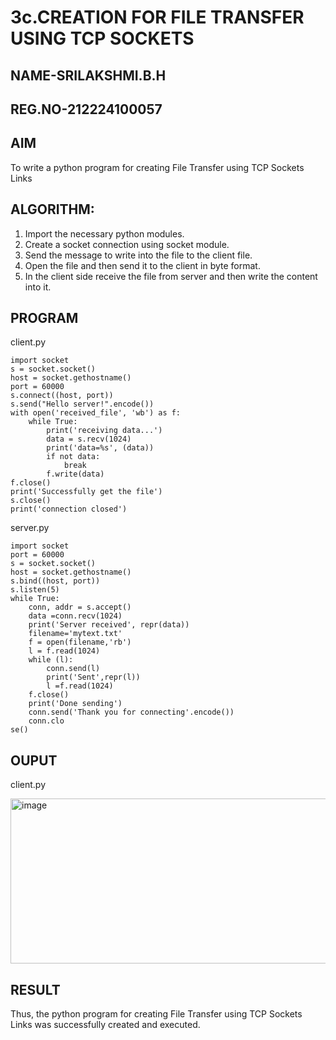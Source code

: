 # 3c.CREATION FOR FILE TRANSFER USING TCP SOCKETS
## NAME-SRILAKSHMI.B.H
## REG.NO-212224100057

## AIM
To write a python program for creating File Transfer using TCP Sockets Links
## ALGORITHM:
1. Import the necessary python modules.
2. Create a socket connection using socket module.
3. Send the message to write into the file to the client file.
4. Open the file and then send it to the client in byte format.
5. In the client side receive the file from server and then write the content into it.
## PROGRAM

client.py
```
import socket
s = socket.socket()
host = socket.gethostname()
port = 60000
s.connect((host, port))
s.send("Hello server!".encode())
with open('received_file', 'wb') as f:
    while True:
        print('receiving data...')
        data = s.recv(1024)
        print('data=%s', (data))
        if not data:
            break
        f.write(data)
f.close()
print('Successfully get the file')
s.close()
print('connection closed')
```

server.py
```
import socket
port = 60000
s = socket.socket()
host = socket.gethostname()
s.bind((host, port))
s.listen(5)
while True:
    conn, addr = s.accept()
    data =conn.recv(1024)
    print('Server received', repr(data))
    filename='mytext.txt'
    f = open(filename,'rb')
    l = f.read(1024)
    while (l):
        conn.send(l)
        print('Sent',repr(l))
        l =f.read(1024)
    f.close()
    print('Done sending')
    conn.send('Thank you for connecting'.encode())
    conn.clo
se()
```

## OUPUT
client.py

<img width="609" height="264" alt="image" src="https://github.com/user-attachments/assets/8c3c1e76-df5e-4209-91da-84a999bf98b1" />

## RESULT
Thus, the python program for creating File Transfer using TCP Sockets Links was 
successfully created and executed.
